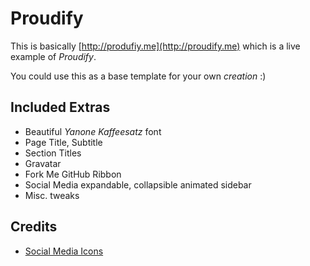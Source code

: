 Proudify
========
This is basically [http://produfiy.me](http://proudify.me) which is a live example of *Proudify*.

You could use this as a base template for your own *creation* :)

Included Extras
---------------
* Beautiful *Yanone Kaffeesatz* font
* Page Title, Subtitle
* Section Titles
* Gravatar
* Fork Me GitHub Ribbon
* Social Media expandable, collapsible animated sidebar
* Misc. tweaks

Credits
-------
* [Social Media Icons](http://icons.mysitemyway.com)
